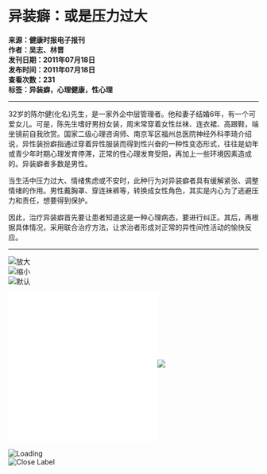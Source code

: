 # 异装癖：或是压力过大

**来源：健康时报电子报刊**  
**作者：吴志、林晋**  
**发刊日期：2011年07月18日**  
**发布时间：2011年07月18日**  
**查看次数：231**  
**标签：异装癖，心理健康，性心理**

---

32岁的陈尔健(化名)先生，是一家外企中层管理者。他和妻子结婚6年，有一个可爱女儿。可是，陈先生嗜好男扮女装，周末常穿着女性丝袜、连衣裙、高跟鞋，端坐镜前自我欣赏。国家二级心理咨询师、南京军区福州总医院神经外科李琦介绍说，异性装扮癖指通过穿着异性服装而得到性兴奋的一种性变态形式，往往是幼年或青少年时期心理发育停滞，正常的性心理发育受阻，再加上一些环境因素造成的。异装癖者多数是男性。

当生活中压力过大、情绪焦虑或不安时，此种行为对异装癖者具有缓解紧张、调整情绪的作用。男性戴胸罩、穿连袜裤等，转换成女性角色，其实是内心为了逃避压力和责任，想要得到保护。

因此，治疗异装癖首先要让患者知道这是一种心理病态，要进行纠正。其后，再根据具体情况，采用联合治疗方法，让求治者形成对正常的异性间性活动的愉快反应。

--- 

![放大](../../Images/fangda.gif)  
![缩小](../../Images/suoxiao.gif)  
![默认](../../Images/moren.gif)  

![上一篇](26372.html)![](../../Images/d1.gif)  
![下一篇](26374.html)  

![Loading](../../Images/loading.gif)  
![Close Label](../../Images/closelabel.gif)  
